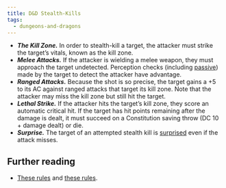 ```yaml
---
title: D&D Stealth-Kills
tags:
  - dungeons-and-dragons
---
```


- ***The Kill Zone.*** In order to stealth-kill a target, the attacker must strike the target’s vitals, known as the kill zone.
- ***Melee Attacks.*** If the attacker is wielding a melee weapon, they must approach the target undetected. Perception checks (including [passive](https://5thsrd.org/rules/abilities/dexterity/#initiative)) made by the target to detect the attacker have advantage.
- ***Ranged Attacks.*** Because the shot is so precise, the target gains a +5 to its AC against ranged attacks that target its kill zone. Note that the attacker may miss the kill zone but still hit the target.
- ***Lethal Strike.*** If the attacker hits the target’s kill zone, they score an automatic critical hit. If the target has hit points remaining after the damage is dealt, it must succeed on a Constitution saving throw (DC 10 + damage dealt) or die.
- ***Surprise.*** The target of an attempted stealth kill is [surprised](https://5thsrd.org/combat/order_of_combat/#surprise) even if the attack misses.

## Further reading

- [These rules](https://www.d20srd.org/srd/conditionSummary.htm#helpless) and [these rules](https://rpg.stackexchange.com/questions/137975/mechanics-for-one-shot-stealth-incapacitation).